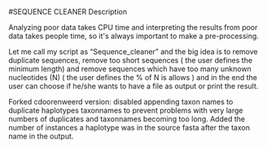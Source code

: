 #SEQUENCE CLEANER
Description

Analyzing poor data takes CPU time and interpreting the results from poor data takes people time, so it's always important to make a pre-processing.

Let me call my script as “Sequence_cleaner” and the big idea is to remove duplicate sequences, remove too short sequences ( the user defines 
the minimum length) and remove sequences which have too many unknown nucleotides (N) ( the user defines the % of N is allows ) 
and in the end the user can choose if he/she wants to have a file as output or print the result.

Forked cdoorenweerd version: disabled appending taxon names to duplicate haplotypes taxonnames to prevent problems with very large numbers of duplicates and taxonnames becoming too long. Added the number of instances a haplotype was in the source fasta after the taxon name in the output.

